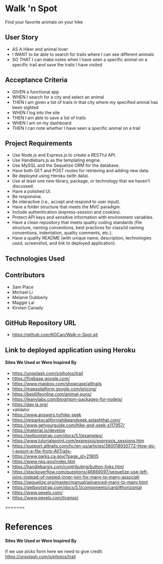 # Walk 'n Spot 

Find your favorite animals on your hike

## User Story

* AS A Hiker and animal lover
* I WANT to be able to search for trails where I can see different animals
* SO THAT I can make notes when I have seen a specific animal on a specific trail and save the trails I have visited

## Acceptance Criteria

* GIVEN a functional app
* WHEN I search for a city and select an animal
* THEN I am given a list of trails in that city where my specified animal has been sighted
* WHEN I log into the site 
* THEN I am able to save a list of trails
* WHEN I am on my dashboard
* THEN I can note whether I have seen a specific animal on a trail

## Project Requirements

* Use Node.js and Express.js to create a RESTful API.
* Use Handlebars.js as the templating engine.
* Use MySQL and the Sequelize ORM for the database.
* Have both GET and POST routes for retrieving and adding new data.
* Be deployed using Heroku (with data).
* Use at least one new library, package, or technology that we haven’t discussed.
* Have a polished UI.
* Be responsive.
* Be interactive (i.e., accept and respond to user input).
* Have a folder structure that meets the MVC paradigm.
* Include authentication (express-session and cookies).
* Protect API keys and sensitive information with environment variables.
* Have a clean repository that meets quality coding standards (file structure, naming conventions, best practices for class/id naming conventions, indentation, quality comments, etc.).
* Have a quality README (with unique name, description, technologies used, screenshot, and link to deployed application).

## Technologies Used

## Contributors

* Sam Place
* Michael Li
* Melanie Dubberly
* Maggie Lai
* Kirsten Canady

## GitHub Repository URL

* https://github.com/KGCan/Walk-n-Spot.git

## Link to deployed application using Heroku


#### Sites We Used or Were Inspired By

* https://unsplash.com/s/photos/trail
* https://firebase.google.com/
* https://www.mapbox.com/showcase/alltrails
* https://mapsplatform.google.com/pricing/
* https://bestlifeonline.com/animal-puns/
* https://leanylabs.com/blog/npm-packages-for-nodejs/
* https://day.js.org/
* validator
* https://www.answers.tv/hike-seek
* https://reiparkscaliforniahikeandseek.splashthat.com/
* https://www.getyourguide.com/hike-and-seek-s117957/
* https://material.io/develop
* https://getbootstrap.com/docs/5.1/examples/
* https://www.tutorialspoint.com/expressjs/expressjs_sessions.htm
* https://support.alltrails.com/hc/en-us/articles/360018930772-How-do-I-export-a-file-from-AllTrails-
* https://www.parks.ca.gov/?page_id=21805
* https://www.nps.gov/index.htm
* https://handlebarsjs.com/contributing/button-links.html
* https://stackoverflow.com/questions/46669097/sequelize-use-left-joins-instead-of-nested-inner-join-for-many-to-many-associati
* https://sequelize.org/master/manual/advanced-many-to-many.html
* https://getbootstrap.com/docs/5.1/components/card/#horizontal
* https://www.pexels.com/ 
* https://www.pexels.com/license/
 
=======
# References

#### Sites We Used or Were Inspired By

If we use picks form here we need to give credit:
https://unsplash.com/s/photos/trail
